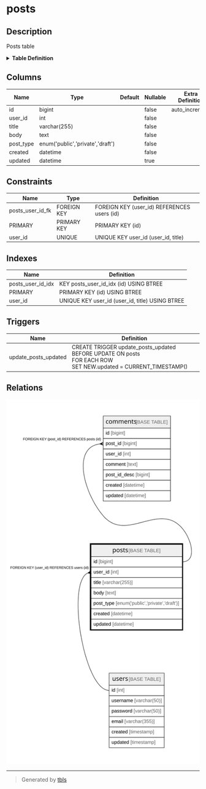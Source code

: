 # posts

## Description

Posts table

<details>
<summary><strong>Table Definition</strong></summary>

```sql
CREATE TABLE `posts` (
  `id` bigint NOT NULL AUTO_INCREMENT,
  `user_id` int NOT NULL,
  `title` varchar(255) NOT NULL,
  `body` text NOT NULL,
  `post_type` enum('public','private','draft') NOT NULL COMMENT 'public/private/draft',
  `created` datetime NOT NULL,
  `updated` datetime DEFAULT NULL,
  PRIMARY KEY (`id`),
  UNIQUE KEY `user_id` (`user_id`,`title`),
  KEY `posts_user_id_idx` (`id`) USING BTREE,
  CONSTRAINT `posts_user_id_fk` FOREIGN KEY (`user_id`) REFERENCES `users` (`id`) ON DELETE CASCADE
) ENGINE=InnoDB DEFAULT CHARSET=utf8mb4 COLLATE=utf8mb4_0900_ai_ci COMMENT='Posts table'
```

</details>

## Columns

| Name | Type | Default | Nullable | Extra Definition | Children | Parents | Comment |
| ---- | ---- | ------- | -------- | --------------- | -------- | ------- | ------- |
| id | bigint |  | false | auto_increment | [comments](comments.md) |  |  |
| user_id | int |  | false |  |  | [users](users.md) |  |
| title | varchar(255) |  | false |  |  |  |  |
| body | text |  | false |  |  |  | post body |
| post_type | enum('public','private','draft') |  | false |  |  |  | public/private/draft |
| created | datetime |  | false |  |  |  |  |
| updated | datetime |  | true |  |  |  |  |

## Constraints

| Name | Type | Definition |
| ---- | ---- | ---------- |
| posts_user_id_fk | FOREIGN KEY | FOREIGN KEY (user_id) REFERENCES users (id) |
| PRIMARY | PRIMARY KEY | PRIMARY KEY (id) |
| user_id | UNIQUE | UNIQUE KEY user_id (user_id, title) |

## Indexes

| Name | Definition |
| ---- | ---------- |
| posts_user_id_idx | KEY posts_user_id_idx (id) USING BTREE |
| PRIMARY | PRIMARY KEY (id) USING BTREE |
| user_id | UNIQUE KEY user_id (user_id, title) USING BTREE |

## Triggers

| Name | Definition |
| ---- | ---------- |
| update_posts_updated | CREATE TRIGGER update_posts_updated BEFORE UPDATE ON posts<br>FOR EACH ROW<br>SET NEW.updated = CURRENT_TIMESTAMP() |

## Relations

![er](posts.svg)

---

> Generated by [tbls](https://github.com/k1LoW/tbls)
